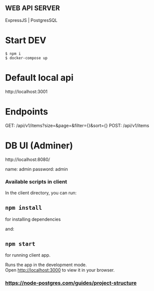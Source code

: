 ## WEB API SERVER

ExpressJS | PostgresSQL

# Start DEV

```
$ npm i
$ docker-compose up
```
# Default local api

http://localhost:3001

# Endpoints

GET: /api/v1/items?size=&page=&filter={}&sort={}
POST: /api/v1/items

# DB UI (Adminer)

http://localhost:8080/

name: admin
password: admin

### Available scripts in client

In the client directory, you can run:
## `npm install`

for installing dependencies

and:

## `npm start`

for running client app.

Runs the app in the development mode.\
Open [http://localhost:3000](http://localhost:3000) to view it in your browser.

### https://node-postgres.com/guides/project-structure